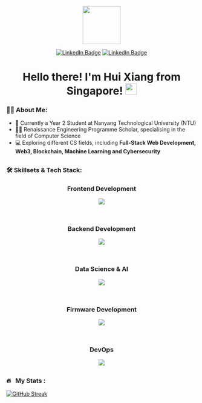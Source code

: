 <div align="center">
  <p><img src="https://media.giphy.com/media/KzJkzjggfGN5Py6nkT/giphy.gif" width="100"/></p>
  <a href="https://www.linkedin.com/in/hui-xiang/"><img src="https://img.shields.io/badge/LinkedIn-blue?style=for-the-badge&logo=linkedin&logoColor=white" alt="LinkedIn Badge"/></a>
  <a href="mailto: chayhuixiang@gmail.com"><img src="https://img.shields.io/badge/Gmail-D14836?style=for-the-badge&logo=gmail&logoColor=white" alt="LinkedIn Badge"/></a>
  <div>
    <img src="https://komarev.com/ghpvc/?username=chayhuixiang&style=flat-square&color=green" alt=""/>
  </div>
  <h1>
    Hello there! I'm Hui Xiang from Singapore!
    <img src="https://media.giphy.com/media/hvRJCLFzcasrR4ia7z/giphy.gif" width="30px"/>
  </h1>
</div>

### 👨‍💻 About Me:
- 🏫 Currently a Year 2 Student at Nanyang Technological University (NTU)
- 🧑‍🎓 Renaissance Engineering Programme Scholar, specialising in the field of Computer Science 
- 💻 Exploring different CS fields, including **Full-Stack Web Development, Web3, Blockchain, Machine Learning and Cybersecurity**

##
### 🛠 Skillsets & Tech Stack:

<div align="center">
  <h3>Frontend Development</h3>
  <p>
    <a href="https://skillicons.dev">
      <img src="https://skillicons.dev/icons?i=html,css,js,ts,react,vite,tailwind,bootstrap,materialui,redux,nextjs,flutter,dart,figma" />
    </a>
  </p>
  <br />
  <h3>Backend Development</h3>
  <p>
    <a href="https://skillicons.dev">
      <img src="https://skillicons.dev/icons?i=nodejs,express,flask,graphql,apollo,postgres,sqlite,prisma,mongodb,firebase,solidity,ipfs" />
    </a>
  </p>
  <br />
  <h3>Data Science & AI</h3>
  <p>
    <a href="https://skillicons.dev">
      <img src="https://skillicons.dev/icons?i=py,tensorflow,pytorch" />
    </a>
  </p>
  <br />
  <h3>Firmware Development</h3>
  <p>
    <a href="https://skillicons.dev">
      <img src="https://skillicons.dev/icons?i=c,arduino,linux,raspberrypi" />
    </a>
  </p>
  <br />
  <h3>DevOps</h3>
  <p>
    <a href="https://skillicons.dev">
      <img src="https://skillicons.dev/icons?i=git,githubactions,replit,vercel,netlify,replit,gcp,aws" />
    </a>
  </p>
</div>

##

### 🔥 &nbsp; My Stats :
[![GitHub Streak](http://github-readme-streak-stats.herokuapp.com?user=chayhuixiang&theme=dark&background=000000)](https://git.io/streak-stats)

<!-- [![Top Langs](https://github-readme-stats.vercel.app/api/top-langs/?username=chayhuixiang&layout=compact&theme=vision-friendly-dark&hide=jupyter%20notebook)](https://github.com/anuraghazra/github-readme-stats) -->
